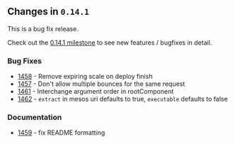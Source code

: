 ## Changes in `0.14.1`

This is a bug fix release.

Check out the [0.14.1 milestone](https://github.com/HubSpot/Singularity/issues?q=milestone%3A%0.14.1+is%3Aclosed) to see new features / bugfixes in detail.

### Bug Fixes

- [1458](https://github.com/HubSpot/Singularity/pull/1458) - Remove expiring scale on deploy finish
- [1457](https://github.com/HubSpot/Singularity/pull/1457) - Don't allow multiple bounces for the same request
- [1461](https://github.com/HubSpot/Singularity/pull/1461) - Interchange argument order in rootComponent
- [1462](https://github.com/HubSpot/Singularity/pull/1462) - `extract` in mesos uri defaults to true, `executable` defaults to false

### Documentation

- [1459](https://github.com/HubSpot/Singularity/pull/1459) - fix README formatting
